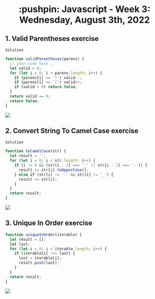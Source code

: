 <h1 align="center">:pushpin: Javascript - Week 3: Wednesday, August 3th, 2022</h1>

  <h2> 1. Valid Parentheses exercise</h2>
  
  `Solution`

```javascript
function validParentheses(parens) {
  // your code here ..
  let valid = 0;
  for (let i = 0; i < parens.length; i++) {
    if (parens[i] == ')') valid--;
    if (parens[i] == '(') valid++;
    if (valid < 0) return false;
  }
  return valid == 0;
  return false;
}
```
<img src="https://i.ibb.co/SB34MTf/imagen-2022-08-02-190309551.png">

  <h2> 2. Convert String To Camel Case exercise</h2>
  
  `Solution`

```javascript
function toCamelCase(str) {
  let result = '';
  for (let i = 0; i < str.length; i++) {
    if (i != 0 && (str[i - 1] === '_' || str[i - 1] === '-')) {
      result += str[i].toUpperCase();
    } else if (str[i] != '-' && str[i] != '_') {
      result += str[i];
    }
  }
  return result;
}
```
<img src="https://i.ibb.co/Vm3fYQ1/imagen-2022-08-09-195715887.png">

<h2> 3. Unique In Order exercise</h2>

```javascript
function uniqueInOrder(iterable) {
  let result = [];
  let last;
  for (let i = 0; i < iterable.length; i++) {
    if (iterable[i] !== last) {
      last = iterable[i];
      result.push(last);
    }
  }
  return result;
}
```

<img src="https://i.ibb.co/PYbt7fY/imagen-2022-08-09-200333648.png">
